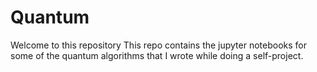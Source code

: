 # Quantum

Welcome to this repository
This repo contains the jupyter notebooks for some of the quantum algorithms that I wrote while doing a self-project.
